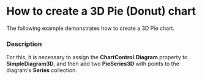 # How to create a 3D Pie (Donut) chart


<p>The following example demonstrates how to create a 3D Pie chart.</p>


<h3>Description</h3>

<p>For this, it is necessary to assign the <strong>ChartControl.Diagram</strong> property to <strong>SimpleDiagram3D</strong>, and then add two <strong>PieSeries3D</strong> with points to the diagram&#39;s <strong>Series</strong> collection.</p>

<br/>


